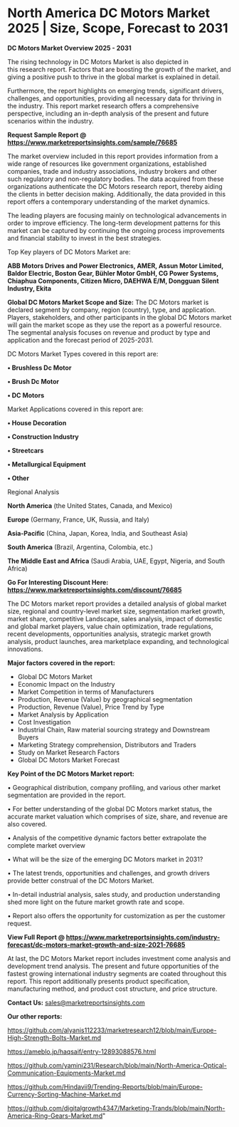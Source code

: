 # North America DC Motors Market 2025 | Size, Scope, Forecast to 2031

<Strong> DC Motors Market Overview 2025 - 2031</strong>

The rising technology in DC Motors Market is also depicted in this research report. Factors that are boosting the growth of the market, and giving a positive push to thrive in the global market is explained in detail.

Furthermore, the report highlights on emerging trends, significant drivers, challenges, and opportunities, providing all necessary data for thriving in the industry. This report market research offers a comprehensive perspective, including an in-depth analysis of the present and future scenarios within the industry.

<strong>Request Sample Report @ <a href=https://www.marketreportsinsights.com/sample/76685>https://www.marketreportsinsights.com/sample/76685</a></strong>

The market overview included in this report provides information from a wide range of resources like government organizations, established companies, trade and industry associations, industry brokers and other such regulatory and non-regulatory bodies. The data acquired from these organizations authenticate the DC Motors research report, thereby aiding the clients in better decision making. Additionally, the data provided in this report offers a contemporary understanding of the market dynamics.

The leading players are focusing mainly on technological advancements in order to improve efficiency. The long-term development patterns for this market can be captured by continuing the ongoing process improvements and financial stability to invest in the best strategies.

Top Key players of DC Motors Market are:

<strong>ABB Motors Drives and Power Electronics, AMER, Assun Motor Limited, Baldor Electric, Boston Gear, Bühler Motor GmbH, CG Power Systems, Chiaphua Components, Citizen Micro, DAEHWA E/M, Dongguan Silent Industry, Ekita</strong>

<strong><b>Global DC Motors Market Scope and Size:</b></strong>
The DC Motors market is declared segment by company, region (country), type, and application. Players, stakeholders, and other participants in the global DC Motors market will gain the market scope as they use the report as a powerful resource. The segmental analysis focuses on revenue and product by type and application and the forecast period of 2025-2031.

DC Motors Market Types covered in this report are:

<strong>• Brushless Dc Motor

• Brush Dc Motor

• DC Motors</strong>

Market Applications covered in this report are:

<strong>• House Decoration

• Construction Industry

• Streetcars

• Metallurgical Equipment

• Other</strong> 

Regional Analysis

<strong>North America</strong> (the United States, Canada, and Mexico)

<strong>Europe</strong> (Germany, France, UK, Russia, and Italy)

<strong>Asia-Pacific</strong> (China, Japan, Korea, India, and Southeast Asia)

<strong>South America</strong> (Brazil, Argentina, Colombia, etc.)

<strong>The Middle East and Africa</strong> (Saudi Arabia, UAE, Egypt, Nigeria, and South Africa)

<strong>Go For Interesting Discount Here: <a href=https://www.marketreportsinsights.com/discount/76685>https://www.marketreportsinsights.com/discount/76685</a></strong>

The DC Motors market report provides a detailed analysis of global market size, regional and country-level market size, segmentation market growth, market share, competitive Landscape, sales analysis, impact of domestic and global market players, value chain optimization, trade regulations, recent developments, opportunities analysis, strategic market growth analysis, product launches, area marketplace expanding, and technological innovations.

<strong><b>Major factors covered in the report:</b></strong>
<ul>
  <li>Global DC Motors Market </li>
  <li>Economic Impact on the Industry</li>
  <li>Market Competition in terms of Manufacturers</li>
  <li>Production, Revenue (Value) by geographical segmentation</li>
  <li>Production, Revenue (Value), Price Trend by Type</li>
  <li>Market Analysis by Application</li>
  <li>Cost Investigation</li>
  <li>Industrial Chain, Raw material sourcing strategy and Downstream Buyers</li>
  <li>Marketing Strategy comprehension, Distributors and Traders</li>
  <li>Study on Market Research Factors</li>
  <li>Global DC Motors Market Forecast</li>
</ul>

<strong><b>Key Point of the DC Motors Market report:</b></strong>

• Geographical distribution, company profiling, and various other market segmentation are provided in the report.

• For better understanding of the global DC Motors market status, the accurate market valuation which comprises of size, share, and revenue are also covered.

• Analysis of the competitive dynamic factors better extrapolate the complete market overview

• What will be the size of the emerging DC Motors market in 2031?

• The latest trends, opportunities and challenges, and growth drivers provide better construal of the DC Motors Market.

• In-detail industrial analysis, sales study, and production understanding shed more light on the future market growth rate and scope.

• Report also offers the opportunity for customization as per the customer request.

<strong><b>View Full Report @ <a href=https://www.marketreportsinsights.com/industry-forecast/dc-motors-market-growth-and-size-2021-76685>https://www.marketreportsinsights.com/industry-forecast/dc-motors-market-growth-and-size-2021-76685</a></b></strong>


At last, the DC Motors Market report includes investment come analysis and development trend analysis. The present and future opportunities of the fastest growing international industry segments are coated throughout this report. This report additionally presents product specification, manufacturing method, and product cost structure, and price structure.

<strong>Contact Us:</strong>
sales@marketreportsinsights.com

<strong>Our other reports:</strong>

<a href=https://github.com/alyanis112233/marketresearch12/blob/main/Europe-High-Strength-Bolts-Market.md>https://github.com/alyanis112233/marketresearch12/blob/main/Europe-High-Strength-Bolts-Market.md</a>

<a href=https://ameblo.jp/haqsaif/entry-12893088576.html>https://ameblo.jp/haqsaif/entry-12893088576.html</a>

<a href=https://github.com/yamini231/Research/blob/main/North-America-Optical-Communication-Equipments-Market.md>https://github.com/yamini231/Research/blob/main/North-America-Optical-Communication-Equipments-Market.md</a>

<a href=https://github.com/Hindavii9/Trending-Reports/blob/main/Europe-Currency-Sorting-Machine-Market.md>https://github.com/Hindavii9/Trending-Reports/blob/main/Europe-Currency-Sorting-Machine-Market.md</a>

<a href=https://github.com/digitalgrowth4347/Marketing-Trands/blob/main/North-America-Ring-Gears-Market.md>https://github.com/digitalgrowth4347/Marketing-Trands/blob/main/North-America-Ring-Gears-Market.md</a>"
